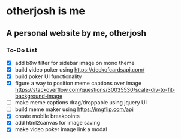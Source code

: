 # otherjosh is me
## A personal website by me, otherjosh

### To-Do List
- [x] add b&w filter for sidebar image on mono theme
- [x] build video poker using https://deckofcardsapi.com/
- [x] build poker UI functionality
- [x] figure a way to position meme captions over image https://stackoverflow.com/questions/30035530/scale-div-to-fit-background-image
- [ ] make meme captions drag/droppable using jquery UI
- [ ] build meme maker using https://imgflip.com/api
- [x] create mobile breakpoints
- [x] add html2canvas for image saving
- [x] make video poker image link a modal